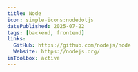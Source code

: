 ```yaml
---
title: Node
icon: simple-icons:nodedotjs
datePublished: 2025-07-22
tags: [backend, frontend]
links:
  GitHub: https://github.com/nodejs/node
  Website: https://nodejs.org/
inToolbox: active
---
```

